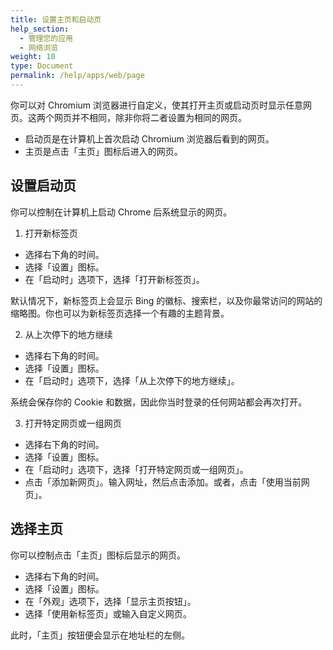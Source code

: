 ```yaml
---
title: 设置主页和启动页
help_section: 
  - 管理您的应用
  - 网络浏览
weight: 10
type: Document
permalink: /help/apps/web/page
---
```


你可以对 Chromium 浏览器进行自定义，使其打开主页或启动页时显示任意网页。这两个网页并不相同，除非你将二者设置为相同的网页。

- 启动页是在计算机上首次启动 Chromium 浏览器后看到的网页。
- 主页是点击「主页」图标后进入的网页。

## 设置启动页

你可以控制在计算机上启动 Chrome 后系统显示的网页。

1. 打开新标签页

  - 选择右下角的时间。
  - 选择「设置」图标。
  - 在「启动时」选项下，选择「打开新标签页」。

默认情况下，新标签页上会显示 Bing 的徽标、搜索栏，以及你最常访问的网站的缩略图。你也可以为新标签页选择一个有趣的主题背景。

2. 从上次停下的地方继续

 - 选择右下角的时间。
 - 选择「设置」图标。
 - 在「启动时」选项下，选择「从上次停下的地方继续」。

系统会保存你的 Cookie 和数据，因此你当时登录的任何网站都会再次打开。

3. 打开特定网页或一组网页

- 选择右下角的时间。
- 选择「设置」图标。
- 在「启动时」选项下，选择「打开特定网页或一组网页」。
- 点击「添加新网页」。输入网址，然后点击添加。或者，点击「使用当前网页」。

## 选择主页

你可以控制点击「主页」图标后显示的网页。

- 选择右下角的时间。
- 选择「设置」图标。
- 在「外观」选项下，选择「显示主页按钮」。
- 选择「使用新标签页」或输入自定义网页。

此时，「主页」按钮便会显示在地址栏的左侧。





